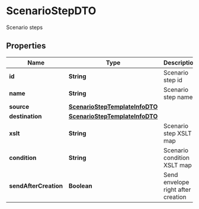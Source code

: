 

# ScenarioStepDTO

Scenario steps

## Properties

| Name | Type | Description | Notes |
|------------ | ------------- | ------------- | -------------|
|**id** | **String** | Scenario step id |  |
|**name** | **String** | Scenario step name |  |
|**source** | [**ScenarioStepTemplateInfoDTO**](ScenarioStepTemplateInfoDTO.md) |  |  [optional] |
|**destination** | [**ScenarioStepTemplateInfoDTO**](ScenarioStepTemplateInfoDTO.md) |  |  |
|**xslt** | **String** | Scenario step XSLT map |  |
|**condition** | **String** | Scenario condition XSLT map |  [optional] |
|**sendAfterCreation** | **Boolean** | Send envelope right after creation |  [optional] |



